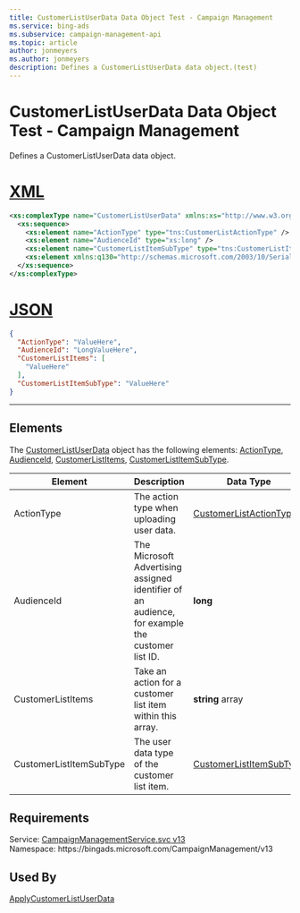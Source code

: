 ```yaml
---
title: CustomerListUserData Data Object Test - Campaign Management
ms.service: bing-ads
ms.subservice: campaign-management-api
ms.topic: article
author: jonmeyers
ms.author: jonmeyers
description: Defines a CustomerListUserData data object.(test)
---
```

# CustomerListUserData Data Object Test - Campaign Management
Defines a CustomerListUserData data object.

# [XML](#tab/xml)

```xml
<xs:complexType name="CustomerListUserData" xmlns:xs="http://www.w3.org/2001/XMLSchema">
  <xs:sequence>
    <xs:element name="ActionType" type="tns:CustomerListActionType" />
    <xs:element name="AudienceId" type="xs:long" />
    <xs:element name="CustomerListItemSubType" type="tns:CustomerListItemSubType" />
    <xs:element xmlns:q130="http://schemas.microsoft.com/2003/10/Serialization/Arrays" name="CustomerListItems" nillable="true" type="q130:ArrayOfstring" />
  </xs:sequence>
</xs:complexType>
```

# [JSON](#tab/json)

```json
{
  "ActionType": "ValueHere",
  "AudienceId": "LongValueHere",
  "CustomerListItems": [
    "ValueHere"
  ],
  "CustomerListItemSubType": "ValueHere"
}
```

-----

## <a name="elements"></a>Elements

The [CustomerListUserData](customerlistuserdata.md) object has the following elements: [ActionType](#actiontype), [AudienceId](#audienceid), [CustomerListItems](#customerlistitems), [CustomerListItemSubType](#customerlistitemsubtype).

|Element|Description|Data Type|
|-----------|---------------|-------------|
|<a name="actiontype"></a>ActionType|The action type when uploading user data.|[CustomerListActionType](customerlistactiontype.md)|
|<a name="audienceid"></a>AudienceId|The Microsoft Advertising assigned identifier of an audience, for example the customer list ID.|**long**|
|<a name="customerlistitems"></a>CustomerListItems|Take an action for a customer list item within this array.|**string** array|
|<a name="customerlistitemsubtype"></a>CustomerListItemSubType|The user data type of the customer list item.|[CustomerListItemSubType](customerlistitemsubtype.md)|

## Requirements
Service: [CampaignManagementService.svc v13](https://campaign.api.bingads.microsoft.com/Api/Advertiser/CampaignManagement/v13/CampaignManagementService.svc)  
Namespace: https\://bingads.microsoft.com/CampaignManagement/v13  

## Used By
[ApplyCustomerListUserData](applycustomerlistuserdata.md)  
